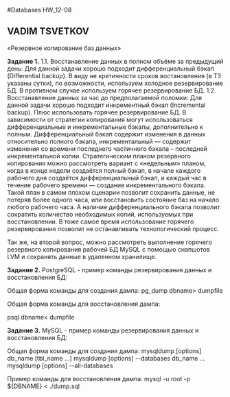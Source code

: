 #Databases HW_12-08
## VADIM TSVETKOV

«Резервное копирование баз данных»

**Задание 1.**
1.1. Восстанавление данных в полном объёме за предыдущий день:
Для данной задачи хорошо подходит дифференциальный бэкап (Differential backup). В виду не кретичности сроков востановления (в ТЗ указаны сутки), по возможности, используем холодное резервирование БД. В противном случае используем горячее резервирование БД.
1.2. Восстанавление данных за час до предполагаемой поломки:
Для данной задачи хорошо подходит инкрементный бэкап (Incremental backup). Плюс использовать горячее резервирование БД.
В зависимости от стратегии копирования могут использоваться дифференциальные и инкрементальные бэкапы, дополнительно к полным. Дифференциальный бэкап содержит изменения в данных относительно полного бэкапа, инкрементальный — содержит изменения со времени последнего частичного бэкапа – последней инкрементальной копии. Стратегическим планом резервного копирования можно рассмотреть вариант с «недельным» планом, когда в конце недели создаётся полный бэкап, в начале каждого рабочего дня создаётся дифференциальный бэкап, и каждый час в течение рабочего времени — создание инкрементального бэкапа. Такой план в самом плохом сценарии позволит сохранить данные, не потеряв более одного часа, или восстановить состояние баз на начало любого рабочего часа. А наличие дифференциального бэкапа позволит сократить количество необходимых копий, используемых при восстановлении.
В тоже самое время использование горячего резервирования позволит не останавливать технологический процесс.

Так же, на второй вопрос, можно рассмотреть выполнение горячего резервного копирования рабочей БД MySQL с помощью снапшотов LVM и сохранять данные в удаленном хранилище.

**Задание 2.**
PostgreSQL - пример команды резервирования данных и восстановления БД:

Общая форма команды для создания дампа:
pg_dump dbname> dumpfile

Общая форма команды для восстановления дампа:

psql dbname< dumpfile

**Задание 3.**
MySQL - пример команды резервирования данных и восстановления БД:

Общая форма команды для создания дампа:
mysqldump [options] db_name [tbl_name ...]
mysqldump [options] --databases db_name ...
mysqldump [options] --all-databases

Пример команды для восстановления дампа:
mysql -u root -p ${DBNAME} < ./dump.sql

